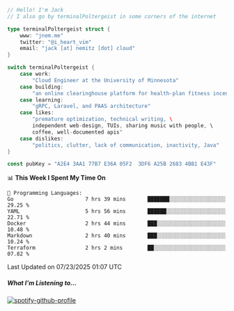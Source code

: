 ```go
// Hello! I'm Jack
// I also go by terminalPoltergeist in some corners of the internet

type terminalPoltergeist struct {
    www: "jnem.me"
    twitter: "@i_heart_vim"
    email: "jack [at] nemitz [dot] cloud"
}

switch terminalPoltergeist {
    case work:
        "Cloud Engineer at the University of Minnesota"
    case building:
        "an online clearinghouse platform for health-plan fitness incentive programs"
    case learning:
        "gRPC, Laravel, and PAAS architecture"
    case likes:
        "premature optimization, technical writing, \
        independent web-design, TUIs, sharing music with people, \
        coffee, well-documented apis"
    case dislikes:
        "politics, clutter, lack of communication, inactivity, Java"
}

const pubKey = "A2E4 3AA1 77B7 E36A 05F2  3DF6 A25B 2683 4BB1 E43F"
```

<!--START_SECTION:waka-->
📊 **This Week I Spent My Time On** 

```text
💬 Programming Languages: 
Go                       7 hrs 39 mins       ███████░░░░░░░░░░░░░░░░░░   29.25 % 
YAML                     5 hrs 56 mins       ██████░░░░░░░░░░░░░░░░░░░   22.71 % 
Docker                   2 hrs 44 mins       ███░░░░░░░░░░░░░░░░░░░░░░   10.48 % 
Markdown                 2 hrs 40 mins       ███░░░░░░░░░░░░░░░░░░░░░░   10.24 % 
Terraform                2 hrs 2 mins        ██░░░░░░░░░░░░░░░░░░░░░░░   07.82 % 
```


 Last Updated on 07/23/2025 01:07 UTC
<!--END_SECTION:waka-->

##### What I'm Listening to...

[![spotify-github-profile](https://jnem.me/listening-item?maxAge=2592000)](https://jnem.me/listening)
